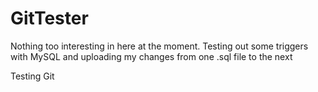 GitTester
=========
Nothing too interesting in here at the moment. Testing out some triggers with MySQL and uploading my changes from one .sql file to the next

Testing Git
